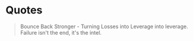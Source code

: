 # Quotes

> Bounce Back Stronger - Turning Losses into Leverage into leverage.
> Failure isn't the end, it's the intel.
